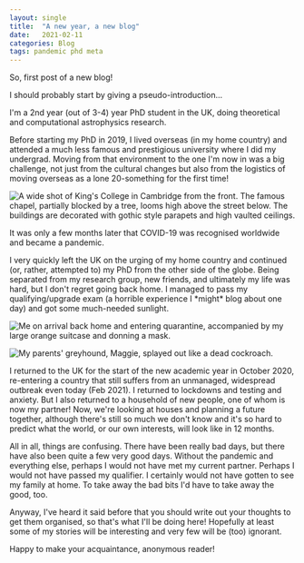 ```yaml
---
layout: single
title:  "A new year, a new blog"
date:   2021-02-11
categories: Blog
tags: pandemic phd meta
---
```


<p>So, first post of a new blog!</p>

<p>I should probably start by giving a pseudo-introduction...</p>

<p>I'm a 2nd year (out of 3-4) year PhD student in the UK, doing theoretical and
computational astrophysics research.</p>

<p>Before starting my PhD in 2019, I lived overseas (in my home country) and
attended a much less famous and prestigious university where I did my undergrad.
Moving from that environment to the one I'm now in was a big challenge, not just
from the cultural changes but also from the logistics of moving overseas as a
lone 20-something for the first time!</p>

<img src="{{ site.url }}{{ site.baseurl }}/assets/images/kings-college.jpg" alt="A wide shot of King's College in Cambridge from the front. The famous chapel, partially blocked by a tree, looms high above the street below. The buildings are decorated with gothic style parapets and high vaulted ceilings.">

<p>It was only a few months later that COVID-19 was recognised worldwide and became
a pandemic.</p>

<p>I very quickly left the UK on the urging of my home country and continued (or,
rather, attempted to) my PhD from the other side of the globe. Being separated
from my research group, new friends, and ultimately my life was hard, but I
don't regret going back home. I managed to pass my qualifying/upgrade exam (a
horrible experience I *might* blog about one day) and got some much-needed
sunlight.</p>

<img src="{{ site.url }}{{ site.baseurl }}/assets/images/perth-aus-quarantine.jpg" alt="Me on arrival back home and entering quarantine, accompanied by my large orange suitcase and donning a mask.">

<img src="{{ site.url }}{{ site.baseurl }}/assets/images/perth-aus-dog.jpg" alt="My parents'
greyhound, Maggie, splayed out like a dead cockroach.">

<p>I returned to the UK for the start of the new academic year in October 2020,
re-entering a country that still suffers from an unmanaged, widespread outbreak
even today (Feb 2021). I returned to lockdowns and testing and anxiety. But I
also returned to a household of new people, one of whom is now my partner!
Now, we're looking at houses and planning a future together, although there's
still so much we don't know and it's so hard to predict what the world, or our
own interests, will look like in 12 months.</p>

<p>All in all, things are confusing. There have been really bad days, but there
have also been quite a few very good days. Without the pandemic and everything
else, perhaps I would not have met my current partner. Perhaps I would not have
passed my qualifier. I certainly would not have gotten to see my family at home.
To take away the bad bits I'd have to take away the good, too.</p>

<p>Anyway, I've heard it said before that you should write out your thoughts to get
them organised, so that's what I'll be doing here! Hopefully at least some of my
stories will be interesting and very few will be (too) ignorant.</p>

<p>Happy to make your acquaintance, anonymous reader!</p>
